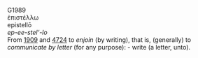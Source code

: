 G1989  
ἐπιστέλλω  
epistellō  
*ep-ee-stel‘-lo*  
From [1909](g1909) and [4724](g4724) to *enjoin* (by writing), that is,
(generally) to *communicate* *by* *letter* (for any purpose): - write (a
letter, unto).  
